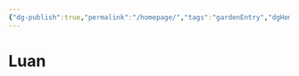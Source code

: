 ```yaml
---
{"dg-publish":true,"permalink":"/homepage/","tags":"gardenEntry","dgHomeLink":true,"dgPassFrontmatter":false}
---
```


# Luan
